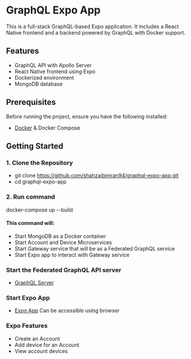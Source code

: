 # GraphQL Expo App

This is a full-stack GraphQL-based Expo application. It includes a React Native frontend and a backend powered by GraphQL with Docker support.

## Features
- GraphQL API with Apollo Server
- React Native frontend using Expo
- Dockerized environment
- MongoDB database

## Prerequisites
Before running the project, ensure you have the following installed:
- [Docker](https://www.docker.com/) & Docker Compose

## Getting Started

### 1. Clone the Repository
- git clone https://github.com/shahzaibimran94/graphql-expo-app.git
- cd graphql-expo-app

### 2. Run command
docker-compose up --build

#### This command will:
- Start MongoDB as a Docker container
- Start Account and Device Microservices
- Start Gateway service that will be as a Federated GraphQL service
- Start Expo app to interact with Gateway service

### Start the Federated GraphQL API server
- [GraphQL Server](http://localhost:4000/)

### Start Expo App
- [Expo App](http://localhost:8081/) Can be accessible using browser

### Expo Features
- Create an Account
- Add device for an Account
- View account devices